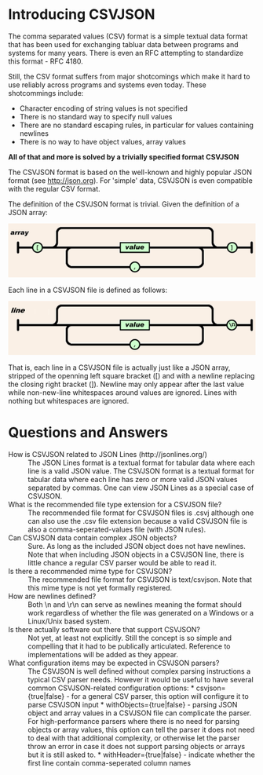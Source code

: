 # Introducing CSVJSON

The comma separated values (CSV) format is a simple textual data format that has been used for exchanging tabluar data between programs and systems for many years. There is even an RFC attempting to standardize this format - RFC 4180. 

Still, the CSV format suffers from major shotcomings which make it hard to use reliably across programs and systems even today. These shotcommings include:

* Character encoding of string values is not specified
* There is no standard way to specify null values
* There are no standard escaping rules, in particular for values containing newlines
* There is no way to have object values, array values

**All of that and more is solved by a trivially specified format CSVJSON**

The CSVJSON format is based on the well-known and highly popular JSON format (see http://json.org). For 'simple' data,  CSVJSON is even compatible with the regular CSV format. 

The definition of the CSVJSON format is trivial. Given the definition of a JSON array:

![Reference to the JSON array definition](json-array.png)

Each line in a CSVJSON file is defined as follows:

![The JSON array definition without left bracket and with newline replacing right bracket](csvjson-line.png)

That is, each line in a CSVJSON file is actually just like a JSON array, stripped of the openning left square bracket ([) and with a newline replacing the closing right bracket (]). Newline may only appear after the last value while non-new-line whitespaces around values are ignored. Lines with nothing but whitespaces are ignored.

# Questions and Answers

<dl>
<dt>How is CSVJSON related to JSON Lines (http://jsonlines.org/)</dt>
<dd>The JSON Lines format is a textual format for tabular data where each line is a valid JSON value. The CSVJSON format is a textual format for tabular data where each line has zero or more valid JSON values separated by commas. One can view JSON Lines as a special case of CSVJSON.</dd>

<dt>What is the recommended file type extension for a CSVJSON file?</dt>
<dd>The recommended file format for CSVJSON files is .csvj although one can also use the .csv file extension because a valid CSVJSON file is also a comma-seperated-values file (with JSON rules). </dd>

<dt>Can CSVJSON data contain complex JSON objects?</dt>
<dd>Sure. As long as the included JSON object does not have newlines. Note that when including JSON objects in a CSVJSON line, there is little chance a regular CSV parser would be able to read it.</dd>

<dt>Is there a recommended mime type for CSVJSON?</dt>
<dd>The recommended file format for CSVJSON is text/csvjson. Note that this mime type is not yet formally registered.</dd>
	
<dt>How are newlines defined?</dt>
<dd>Both \n and \r\n can serve as newlines meaning the format should work regardless of whether the file was generated on a Windows or a Linux/Unix based system.</dd>

<dt>Is there actually software out there that support CSVJSON?</dt>
<dd>Not yet, at least not explicitly. Still the concept is so simple and compelling that it had to be publically articulated. Reference to implementations will be added as they appear.</dd>

<dt>What configuration items may be expected in CSVJSON parsers?</dt>
<dd>The CSVJSON is well defined without complex parsing instructions a typical CSV parser needs. However it would be useful to have several common CSVJSON-related configuration options:
* csvjson={true|false} - for a general CSV parser, this option will configure it to parse CSVJSON input
* withObjects={true|false} - parsing JSON object and array values in a CSVJSON file can complicate the parser. For high-performance parsers where there is no need for parsing objects or array values, this option can tell the parser it does not need to deal with that additional complexity, or otherwise let the parser throw an error in case it does not support parsing objects or arrays but it is still asked to.
* withHeader={true|false} - indicate whether the first line contain comma-seperated column names
</dd>

</dl>
